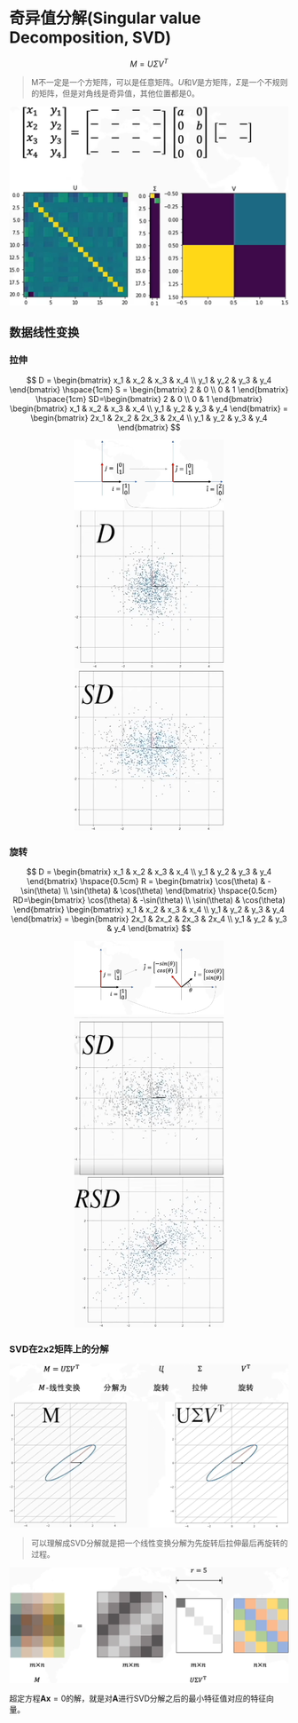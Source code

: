 # 奇异值分解(Singular value Decomposition, SVD)

$$
M = U\Sigma V^T
$$

> M不一定是一个方矩阵，可以是任意矩阵。$U$和$V$是方矩阵，$\Sigma$是一个不规则的矩阵，但是对角线是奇异值，其他位置都是0。

<div align=center>
    <img src="./images/奇异值分解图示.png" />
</div>

## 数据线性变换

### 拉伸

$$
D = \begin{bmatrix}
    x_1 & x_2 & x_3 & x_4 \\
    y_1 & y_2 & y_3 & y_4
\end{bmatrix} \hspace{1cm} S = \begin{bmatrix}
    2 & 0 \\
    0 & 1
\end{bmatrix} \hspace{1cm} SD=\begin{bmatrix}
    2 & 0 \\
    0 & 1
\end{bmatrix} \begin{bmatrix}
    x_1 & x_2 & x_3 & x_4 \\
    y_1 & y_2 & y_3 & y_4
\end{bmatrix} = \begin{bmatrix}
    2x_1 & 2x_2 & 2x_3 & 2x_4 \\
    y_1 & y_2 & y_3 & y_4
\end{bmatrix}
$$


<div align="center">
    <img src="./images/数据拉伸坐标变换.png" alt="图片1" width="270" style="margin-right: 1px;"/>
    <img src="./images/数据拉伸A.png" alt="图片2" width="270" style="margin-right: 1px;"/>
    <img src="./images/数据拉伸B.png" alt="图片3" width="270" style="margin-right: 1px;"/>
</div>

### 旋转

$$
D = \begin{bmatrix}
    x_1 & x_2 & x_3 & x_4 \\
    y_1 & y_2 & y_3 & y_4
\end{bmatrix} \hspace{0.5cm} R = \begin{bmatrix}
    \cos(\theta) & -\sin(\theta) \\
    \sin(\theta) & \cos(\theta)
\end{bmatrix} \hspace{0.5cm} RD=\begin{bmatrix}
    \cos(\theta) & -\sin(\theta) \\
    \sin(\theta) & \cos(\theta)
\end{bmatrix} \begin{bmatrix}
    x_1 & x_2 & x_3 & x_4 \\
    y_1 & y_2 & y_3 & y_4
\end{bmatrix} = \begin{bmatrix}
    2x_1 & 2x_2 & 2x_3 & 2x_4 \\
    y_1 & y_2 & y_3 & y_4
\end{bmatrix}
$$

<div align="center">
    <img src="./images/旋转坐标变换.png" alt="图片1" width="270" style="margin-right: 1px;"/>
    <img src="./images/数据旋转B.png" alt="图片3" width="270" style="margin-right: 1px;"/>
    <img src="./images/数据旋转A.png" alt="图片2" width="270" style="margin-right: 1px;"/>
</div>

### SVD在2x2矩阵上的分解

<div align="center">
    <img src="./images/SVD分解示意.png" />
</div>

> 可以理解成SVD分解就是把一个线性变换分解为先旋转后拉伸最后再旋转的过程。


<div align="center">
    <img src="./images/任意大小矩阵的SVD分解.png" />
</div>

超定方程$\bm A \bm x =0$的解，就是对$\bm A$进行SVD分解之后的最小特征值对应的特征向量。
